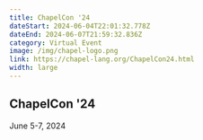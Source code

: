 ```yaml
---
title: ChapelCon '24
dateStart: 2024-06-04T22:01:32.778Z
dateEnd: 2024-06-07T21:59:32.836Z
category: Virtual Event
image: /img/chapel-logo.png
link: https://chapel-lang.org/ChapelCon24.html
width: large
---
```

## ChapelCon '24

June 5-7, 2024